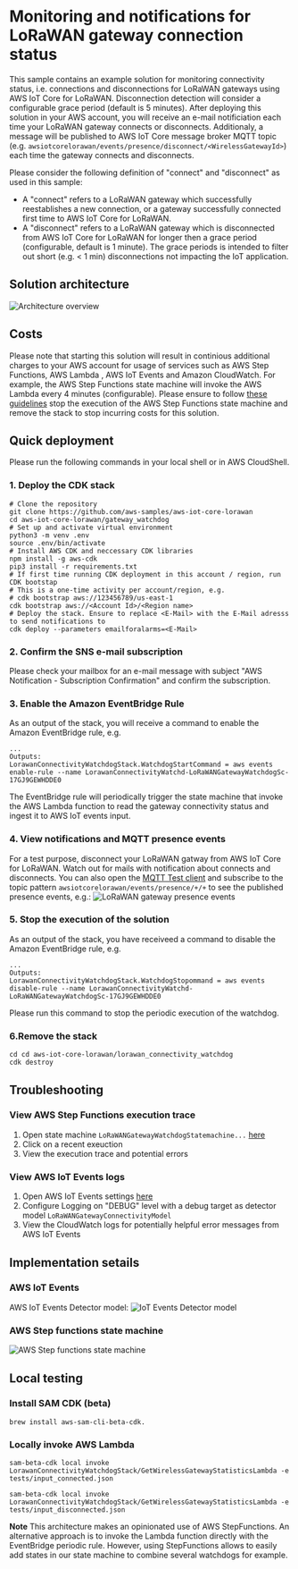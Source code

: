 # Monitoring and notifications for LoRaWAN gateway connection status

This sample contains an example solution for monitoring connectivity status, i.e. connections and disconnections for LoRaWAN gateways using AWS IoT Core for LoRaWAN. Disconnection detection will consider a configurable grace period (default is 5 minutes). After deploying this solution in your AWS account, you will receive an e-mail notificiation each time your LoRaWAN gateway connects or disconnects.  Additionaly, a message will be published to AWS IoT Core message broker MQTT topic (e.g. `awsiotcorelorawan/events/presence/disconnect/<WirelessGatewayId>`) each time the gateway connects and disconnects.

Please consider the following definition of "connect" and "disconnect" as used in this sample:

- A "connect" refers to a LoRaWAN gateway which successfully reestablishes a new connection, or a gateway successfully connected first time to AWS IoT Core for LoRaWAN.
- A "disconnect" refers to a LoRaWAN gateway which is disconnected from AWS IoT Core for LoRaWAN for longer then a grace period (configurable, default is 1 minute). The grace periods is intended to filter out short (e.g. < 1 min) disconnections not impacting the IoT application.

## Solution architecture

![Architecture overview](images/connectivity_watchdog_architecture.png)

## Costs

Please note that starting this solution will result in continious additional charges to your AWS account for usage of services such as AWS Step Functions, AWS Lambda , AWS IoT Events and Amazon CloudWatch. For example, the AWS Step Functions state machine will invoke the AWS Lambda every 4 minutes (configurable). Please ensure to follow [these guidelines](#5-stop-the-execution-of-the-solution) stop the execution of the AWS Step Functions state machine and remove the stack to stop incurring costs for this solution.

## Quick deployment

Please run the following commands in your local shell or in AWS CloudShell.

### **1. Deploy the CDK stack**

``` shell
# Clone the repository 
git clone https://github.com/aws-samples/aws-iot-core-lorawan
cd aws-iot-core-lorawan/gateway_watchdog
# Set up and activate virtual environment
python3 -m venv .env
source .env/bin/activate 
# Install AWS CDK and neccessary CDK libraries
npm install -g aws-cdk
pip3 install -r requirements.txt   
# If first time running CDK deployment in this account / region, run CDK bootstap
# This is a one-time activity per account/region, e.g. 
# cdk bootstrap aws://123456789/us-east-1
cdk bootstrap aws://<Account Id>/<Region name>
# Deploy the stack. Ensure to replace <E-Mail> with the E-Mail adresss to send notifications to
cdk deploy --parameters emailforalarms=<E-Mail>
```

### **2. Confirm the SNS e-mail subscription**  

Please check your mailbox for an e-mail message with subject "AWS Notification - Subscription Confirmation" and confirm the subscription.

### **3. Enable the Amazon EventBridge Rule** 

As an output of the stack, you will receive a command to enable the Amazon EventBridge rule, e.g.

```shell 
...
Outputs:
LorawanConnectivityWatchdogStack.WatchdogStartCommand = aws events enable-rule --name LorawanConnectivityWatchd-LoRaWANGatewayWatchdogSc-17GJ9GEWHDDE0
```

The EventBridge rule will periodically trigger the state machine that invoke the AWS Lambda function to read the gateway connectivity status and ingest it to AWS IoT events input. 
    
### **4. View notifications and MQTT presence events** 

For a test purpose, disconnect your LoRaWAN gatway from AWS IoT Core for LoRaWAN. Watch out for mails with notification about connects and disconnects. You can also open the [MQTT Test client](https://console.aws.amazon.com/iot/home?region=#/test) and subscribe to the topic pattern `awsiotcorelorawan/events/presence/+/+` to see the published presence events, e.g.:
![LoRaWAN gateway presence events](images/mqtttestclient.png)

### **5. Stop the execution of the solution** 

As an output of the stack, you have receiveed a command to disable the Amazon EventBridge rule, e.g.

```shell 
...
Outputs:
LorawanConnectivityWatchdogStack.WatchdogStopommand = aws events disable-rule --name LorawanConnectivityWatchd-LoRaWANGatewayWatchdogSc-17GJ9GEWHDDE0
```

Please run this command to stop the periodic execution of the watchdog.

### **6.Remove the stack**

``` 
cd cd aws-iot-core-lorawan/lorawan_connectivity_watchdog
cdk destroy
```


## Troubleshooting

### View AWS Step Functions execution trace

1. Open state machine `LoRaWANGatewayWatchdogStatemachine...` [here](https://console.aws.amazon.com/states/home?region=#/statemachines)
2. Click on a recent exeuction
3. View the execution trace and potential errors

### View AWS IoT Events logs

1. Open AWS IoT Events settings [here](https://console.aws.amazon.com/iotevents/home?region=#/settings/logging)
2. Configure Logging on "DEBUG" level with a debug target as detector model `LoRaWANGatewayConnectivityModel`
3. View the CloudWatch logs for potentially helpful error messages from AWS IoT Events

## Implementation setails

### **AWS IoT Events**
AWS IoT Events Detector model:
![IoT Events Detector model](images/ioteventsdetectormodel.png)

### **AWS Step functions state machine**
![AWS Step functions state machine](images/step_functions_state_machine.png)


## Local testing


### Install SAM CDK (beta)
```
brew install aws-sam-cli-beta-cdk.
```

### Locally invoke AWS Lambda

```
sam-beta-cdk local invoke LorawanConnectivityWatchdogStack/GetWirelessGatewayStatisticsLambda -e tests/input_connected.json
```

```
sam-beta-cdk local invoke LorawanConnectivityWatchdogStack/GetWirelessGatewayStatisticsLambda -e tests/input_disconnected.json
```

**Note**
This architecture makes an opinionated use of AWS StepFunctions. An alternative approach is to invoke the Lambda function directly with the EventBridge periodic rule. However, using StepFunctions allows to easily add states in our state machine to combine several watchdogs for example.